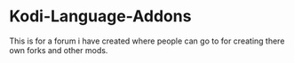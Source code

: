 # Kodi-Language-Addons

This is for a forum i have created where people can go to for creating there own forks and other mods.

